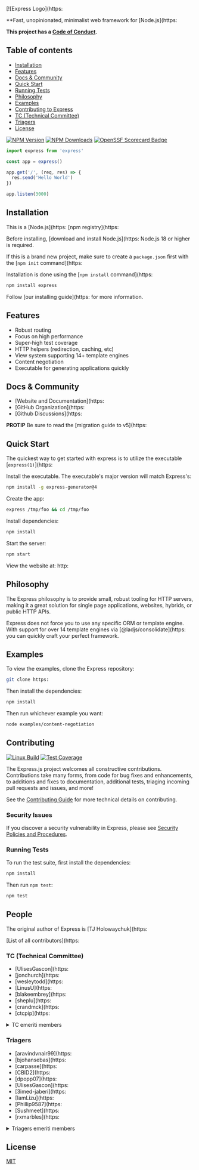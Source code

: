 [![Express Logo](https:

**Fast, unopinionated, minimalist web framework for [Node.js](https:

**This project has a [Code of Conduct][].**

## Table of contents

* [Installation](#Installation)
* [Features](#Features)
* [Docs & Community](#docs--community)
* [Quick Start](#Quick-Start)
* [Running Tests](#Running-Tests)
* [Philosophy](#Philosophy)
* [Examples](#Examples)
* [Contributing to Express](#Contributing)
* [TC (Technical Committee)](#tc-technical-committee)
* [Triagers](#triagers)
* [License](#license)


[![NPM Version][npm-version-image]][npm-url]
[![NPM Downloads][npm-downloads-image]][npm-downloads-url]
[![OpenSSF Scorecard Badge][ossf-scorecard-badge]][ossf-scorecard-visualizer]


```js
import express from 'express'

const app = express()

app.get('/', (req, res) => {
  res.send('Hello World')
})

app.listen(3000)
```

## Installation

This is a [Node.js](https:
[npm registry](https:

Before installing, [download and install Node.js](https:
Node.js 18 or higher is required.

If this is a brand new project, make sure to create a `package.json` first with
the [`npm init` command](https:

Installation is done using the
[`npm install` command](https:

```bash
npm install express
```

Follow [our installing guide](https:
for more information.

## Features

  * Robust routing
  * Focus on high performance
  * Super-high test coverage
  * HTTP helpers (redirection, caching, etc)
  * View system supporting 14+ template engines
  * Content negotiation
  * Executable for generating applications quickly

## Docs & Community

  * [Website and Documentation](https:
  * [GitHub Organization](https:
  * [Github Discussions](https:

**PROTIP** Be sure to read the [migration guide to v5](https:

## Quick Start

  The quickest way to get started with express is to utilize the executable [`express(1)`](https:

  Install the executable. The executable's major version will match Express's:

```bash
npm install -g express-generator@4
```

  Create the app:

```bash
express /tmp/foo && cd /tmp/foo
```

  Install dependencies:

```bash
npm install
```

  Start the server:

```bash
npm start
```

  View the website at: http:

## Philosophy

  The Express philosophy is to provide small, robust tooling for HTTP servers, making
  it a great solution for single page applications, websites, hybrids, or public
  HTTP APIs.

  Express does not force you to use any specific ORM or template engine. With support for over
  14 template engines via [@ladjs/consolidate](https:
  you can quickly craft your perfect framework.

## Examples

  To view the examples, clone the Express repository:

```bash
git clone https:
```

  Then install the dependencies:

```bash
npm install
```

  Then run whichever example you want:

```bash
node examples/content-negotiation
```

## Contributing

  [![Linux Build][github-actions-ci-image]][github-actions-ci-url]
  [![Test Coverage][coveralls-image]][coveralls-url]

The Express.js project welcomes all constructive contributions. Contributions take many forms,
from code for bug fixes and enhancements, to additions and fixes to documentation, additional
tests, triaging incoming pull requests and issues, and more!

See the [Contributing Guide](Contributing.md) for more technical details on contributing.

### Security Issues

If you discover a security vulnerability in Express, please see [Security Policies and Procedures](Security.md).

### Running Tests

To run the test suite, first install the dependencies:

```bash
npm install
```

Then run `npm test`:

```bash
npm test
```

## People

The original author of Express is [TJ Holowaychuk](https:

[List of all contributors](https:

### TC (Technical Committee)

* [UlisesGascon](https:
* [jonchurch](https:
* [wesleytodd](https:
* [LinusU](https:
* [blakeembrey](https:
* [sheplu](https:
* [crandmck](https:
* [ctcpip](https:

<details>
<summary>TC emeriti members</summary>

#### TC emeriti members

  * [dougwilson](https:
  * [hacksparrow](https:
  * [jonathanong](https:
  * [niftylettuce](https:
  * [troygoode](https:
</details>


### Triagers

* [aravindvnair99](https:
* [bjohansebas](https:
* [carpasse](https:
* [CBID2](https:
* [dpopp07](https:
* [UlisesGascon](https:
* [3imed-jaberi](https:
* [IamLizu](https:
* [Phillip9587](https:
* [Sushmeet](https:
* [rxmarbles](https:

<details>
<summary>Triagers emeriti members</summary>

#### Emeritus Triagers

  * [AuggieH](https:
  * [G-Rath](https:
  * [MohammadXroid](https:
  * [NawafSwe](https:
  * [NotMoni](https:
  * [VigneshMurugan](https:
  * [davidmashe](https:
  * [digitaIfabric](https:
  * [e-l-i-s-e](https:
  * [fed135](https:
  * [firmanJS](https:
  * [getspooky](https:
  * [ghinks](https:
  * [ghousemohamed](https:
  * [gireeshpunathil](https:
  * [jake32321](https:
  * [jonchurch](https:
  * [lekanikotun](https:
  * [marsonya](https:
  * [mastermatt](https:
  * [maxakuru](https:
  * [mlrawlings](https:
  * [rodion-arr](https:
  * [sheplu](https:
  * [tarunyadav1](https:
  * [tunniclm](https:
  * [enyoghasim](https:
  * [0ss](https:
  * [import-brain](https:
  * [dakshkhetan](https:
  * [lucasraziel](https:
  * [mertcanaltin](https:
  
</details>


## License

  [MIT](LICENSE)

[coveralls-image]: https:
[coveralls-url]: https:
[github-actions-ci-image]: https:
[github-actions-ci-url]: https:
[npm-downloads-image]: https:
[npm-downloads-url]: https:
[npm-url]: https:
[npm-version-image]: https:
[ossf-scorecard-badge]: https:
[ossf-scorecard-visualizer]: https:
[Code of Conduct]: https:
